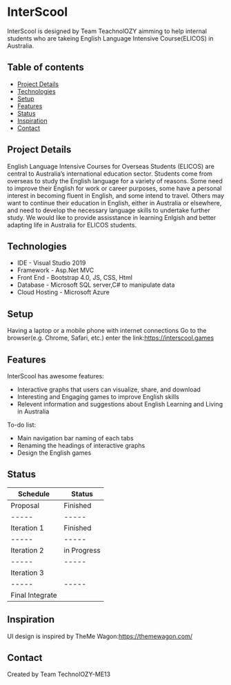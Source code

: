 # InterScool
InterScool is designed by Team TeachnolOZY aimming to help internal students who are takeing English Language Intensive Course(ELICOS) in Australia. 

## Table of contents
* [Project Details](#project)
* [Technologies](#technologies)
* [Setup](#setup)
* [Features](#features)
* [Status](#status)
* [Inspiration](#inspiration)
* [Contact](#contact)

## Project Details
English Language Intensive Courses for Overseas Students (ELICOS) are central to Australia’s international education sector. Students come from overseas to study the English language for a variety of reasons. Some need to improve their English for work or career purposes, some have a personal interest in becoming fluent in English, and some intend to travel. Others may want to continue their education in English, either in Australia or elsewhere, and need to develop the necessary language skills to undertake further study.
We would like to provide assisstance in learning Enlgish and better adapting life in Australia for ELICOS students.

## Technologies
* IDE - Visual Studio 2019
* Framework - Asp.Net MVC
* Front End - Bootstrap 4.0, JS, CSS, Html
* Database - Microsoft SQL server,C# to manipulate data
* Cloud Hosting - Microsoft Azure

## Setup
Having a laptop or a mobile phone with internet connections
Go to the browser(e.g. Chrome, Safari, etc.) enter the link:https://interscool.games 

## Features
InterScool has awesome features:
* Interactive graphs that users can visualize, share, and download
* Interesting and Engaging games to improve English skills
* Relevent information and suggestions about English Learning and Living in Australia

To-do list:
* Main navigation bar naming of each tabs
* Renaming the headings of interactive graphs
* Design the English games

## Status
| Schedule | Status | 
| ----- | ----- | 
| Proposal | Finished |
| ----- | ----- |
| Iteration 1 | Finished |
| ----- | ----- |
| Iteration 2 | in Progress |
| ----- | ----- |
| Iteration 3 |             |
| ----- | ----- |
| Final Integrate |             |

## Inspiration
UI design is inspired by TheMe Wagon:https://themewagon.com/

## Contact
Created by Team TechnolOZY-ME13 
